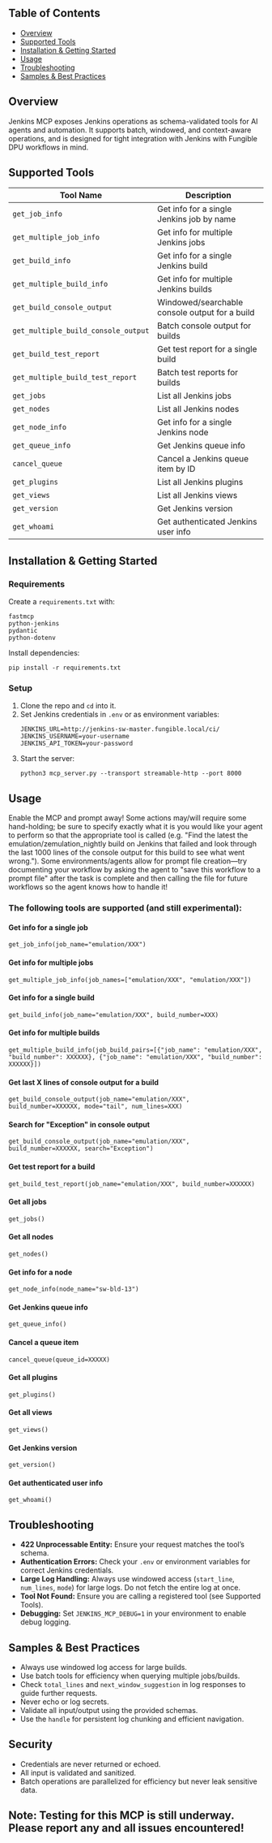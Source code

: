 ## Table of Contents
- [Overview](#overview)
- [Supported Tools](#supported-tools)
- [Installation & Getting Started](#installation--getting-started)
- [Usage](#usage)
- [Troubleshooting](#troubleshooting)
- [Samples & Best Practices](#samples--best-practices)

## Overview
Jenkins MCP exposes Jenkins operations as schema-validated tools for AI agents and automation. It supports batch, windowed, and context-aware operations, and is designed for tight integration with Jenkins with Fungible DPU workflows in mind.

## Supported Tools
| Tool Name                        | Description                                         |
|----------------------------------|-----------------------------------------------------|
| `get_job_info`                   | Get info for a single Jenkins job by name           |
| `get_multiple_job_info`          | Get info for multiple Jenkins jobs                  |
| `get_build_info`                 | Get info for a single Jenkins build                 |
| `get_multiple_build_info`        | Get info for multiple Jenkins builds                |
| `get_build_console_output`       | Windowed/searchable console output for a build      |
| `get_multiple_build_console_output` | Batch console output for builds                  |
| `get_build_test_report`          | Get test report for a single build                  |
| `get_multiple_build_test_report` | Batch test reports for builds                       |
| `get_jobs`                       | List all Jenkins jobs                               |
| `get_nodes`                      | List all Jenkins nodes                              |
| `get_node_info`                  | Get info for a single Jenkins node                  |
| `get_queue_info`                 | Get Jenkins queue info                              |
| `cancel_queue`                   | Cancel a Jenkins queue item by ID                   |
| `get_plugins`                    | List all Jenkins plugins                            |
| `get_views`                      | List all Jenkins views                              |
| `get_version`                    | Get Jenkins version                                 |
| `get_whoami`                     | Get authenticated Jenkins user info                 |

## Installation & Getting Started

### Requirements
Create a `requirements.txt` with:
```
fastmcp
python-jenkins
pydantic
python-dotenv
```
Install dependencies:
```
pip install -r requirements.txt
```

### Setup
1. Clone the repo and `cd` into it.
2. Set Jenkins credentials in `.env` or as environment variables:
   ```
   JENKINS_URL=http://jenkins-sw-master.fungible.local/ci/
   JENKINS_USERNAME=your-username
   JENKINS_API_TOKEN=your-password
   ```
3. Start the server:
   ```
   python3 mcp_server.py --transport streamable-http --port 8000
   ```

## Usage

Enable the MCP and prompt away! Some actions may/will require some hand-holding; be sure to specify exactly what it is you would like your agent to perform so that the appropriate tool is called (e.g. "Find the latest the emulation/zemulation_nightly build on Jenkins that failed and look through the last 1000 lines of the console output for this build to see what went wrong."). Some environments/agents allow for prompt file creation—try documenting your workflow by asking the agent to "save this workflow to a prompt file" after the task is complete and then calling the file for future workflows so the agent knows how to handle it!

### The following tools are supported (and still experimental):

#### Get info for a single job
```
get_job_info(job_name="emulation/XXX")
```

#### Get info for multiple jobs
```
get_multiple_job_info(job_names=["emulation/XXX", "emulation/XXX"])
```

#### Get info for a single build
```
get_build_info(job_name="emulation/XXX", build_number=XXX)
```

#### Get info for multiple builds
```
get_multiple_build_info(job_build_pairs=[{"job_name": "emulation/XXX", "build_number": XXXXXX}, {"job_name": "emulation/XXX", "build_number": XXXXXX}])
```

#### Get last X lines of console output for a build
```
get_build_console_output(job_name="emulation/XXX", build_number=XXXXXX, mode="tail", num_lines=XXX)
```

#### Search for "Exception" in console output
```
get_build_console_output(job_name="emulation/XXX", build_number=XXXXXX, search="Exception")
```

#### Get test report for a build
```
get_build_test_report(job_name="emulation/XXX", build_number=XXXXXX)
```

#### Get all jobs
```
get_jobs()
```

#### Get all nodes
```
get_nodes()
```

#### Get info for a node
```
get_node_info(node_name="sw-bld-13")
```

#### Get Jenkins queue info
```
get_queue_info()
```

#### Cancel a queue item
```
cancel_queue(queue_id=XXXXX)
```

#### Get all plugins
```
get_plugins()
```

#### Get all views
```
get_views()
```

#### Get Jenkins version
```
get_version()
```

#### Get authenticated user info
```
get_whoami()
```

### 

## Troubleshooting
- **422 Unprocessable Entity:** Ensure your request matches the tool’s schema.
- **Authentication Errors:** Check your `.env` or environment variables for correct Jenkins credentials.
- **Large Log Handling:** Always use windowed access (`start_line`, `num_lines`, `mode`) for large logs. Do not fetch the entire log at once.
- **Tool Not Found:** Ensure you are calling a registered tool (see Supported Tools).
- **Debugging:** Set `JENKINS_MCP_DEBUG=1` in your environment to enable debug logging.

## Samples & Best Practices
- Always use windowed log access for large builds.
- Use batch tools for efficiency when querying multiple jobs/builds.
- Check `total_lines` and `next_window_suggestion` in log responses to guide further requests.
- Never echo or log secrets.
- Validate all input/output using the provided schemas.
- Use the `handle` for persistent log chunking and efficient navigation.

## Security
- Credentials are never returned or echoed.
- All input is validated and sanitized.
- Batch operations are parallelized for efficiency but never leak sensitive data.

## Note: Testing for this MCP is still underway. Please report any and all issues encountered!
